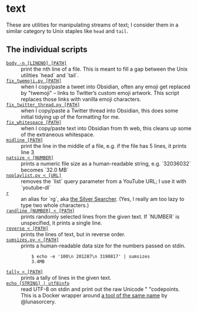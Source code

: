 # text

These are utilities for manipulating streams of text; I consider them in a similar category to Unix staples like <code>head</code> and <code>tail</code>.

## The individual scripts

<!-- [[[cog

# This adds the root of the repo to the PATH, which has cog_helpers.py
from os.path import abspath, dirname
import sys

sys.path.append(abspath(dirname(dirname("."))))

import cog_helpers

folder_name = "text"

scripts = [
    {
        "usage": "body -n [LINENO] [PATH]",
        "description": """
        print the nth line of a file.
        This is meant to fill a gap between the Unix utilities `head` and `tail`.
        """,
    },
    {
        "usage": "fix_twemoji.py [PATH]",
        "description": """
        when I copy/paste a tweet into Obsidian, often any emoji get replaced by "twemoji" – links to Twitter’s custom emoji artwork.
        This script replaces those links with vanilla emoji characters.
        """,
    },
    {
        "usage": "fix_twitter_thread.py [PATH]",
        "description": """
        when I copy/paste a Twitter thread into Obsidian, this does some
        initial tidying up of the formatting for me.
        """,
    },
    {
        "usage": "fix_whitespace [PATH]",
        "description": """
        when I copy/paste text into Obsidian from th web, this cleans up some of the extraneous whitespace.
        """,
    },
    {
        "usage": "midline [PATH]",
        "description": "print the line in the middle of a file, e.g. if the file has 5 lines, it prints line 3"
    },
    {
        "usage": "natsize < [NUMBER]",
        "description": "prints a numeric file size as a human-readable string, e.g. `32036032` becomes `32.0 MB`",
    },
    {
        "usage": "noplaylist.py < [URL]",
        "description": "removes the `list` query parameter from a YouTube URL; I use it with `youtube-dl`",
    },
    {
        "name": "r",
        "description": """
        an alias for `rg`, aka <a href="https://geoff.greer.fm/ag/">the Silver Searcher</a>. (Yes, I really am too lazy to type two whole characters.)
        """,
    },
    {
        "usage": "randline [NUMBER] < [PATH]",
        "description": "prints randomly selected lines from the given text. If `NUMBER` is unspecified, it prints a single line.",
    },
    {
        "usage": "reverse < [PATH]",
        "description": "prints the lines of text, but in reverse order.",
    },
    {
        "usage": "sumsizes.py < [PATH]",
        "description": """
        prints a human-readable data size for the numbers passed on stdin.

            $ echo -e '100\\n 201287\\n 3190817' | sumsizes
            3.4MB

        """
    },
    {
        "usage": "tally < [PATH]",
        "description": "prints a tally of lines in the given text.",
    },
    {
        "name": "utf8info",
        "usage": "echo [STRING] | utf8info",
        "description": """
        read UTF-8 on stdin and print out the raw Unicode "
        "codepoints. This is a Docker wrapper around <a href="https://github.com/lunasorcery/utf8info">a tool of the same name</a> by @lunasorcery.
        """,
    },
]

cog_helpers.create_description_table(folder_name=folder_name, scripts=scripts)

]]]-->
<dl>
  <dt>
    <a href="https://github.com/alexwlchan/scripts/blob/main/text/body">
      <code>body -n [LINENO] [PATH]</code>
    </a>
  </dt>
  <dd>
    print the nth line of a file.
    This is meant to fill a gap between the Unix utilities `head` and `tail`.
  </dd>

  <dt>
    <a href="https://github.com/alexwlchan/scripts/blob/main/text/fix_twemoji.py">
      <code>fix_twemoji.py [PATH]</code>
    </a>
  </dt>
  <dd>
    when I copy/paste a tweet into Obsidian, often any emoji get replaced by "twemoji" – links to Twitter’s custom emoji artwork.
    This script replaces those links with vanilla emoji characters.
  </dd>

  <dt>
    <a href="https://github.com/alexwlchan/scripts/blob/main/text/fix_twitter_thread.py">
      <code>fix_twitter_thread.py [PATH]</code>
    </a>
  </dt>
  <dd>
    when I copy/paste a Twitter thread into Obsidian, this does some
    initial tidying up of the formatting for me.
  </dd>

  <dt>
    <a href="https://github.com/alexwlchan/scripts/blob/main/text/fix_whitespace">
      <code>fix_whitespace [PATH]</code>
    </a>
  </dt>
  <dd>
    when I copy/paste text into Obsidian from th web, this cleans up some of the extraneous whitespace.
  </dd>

  <dt>
    <a href="https://github.com/alexwlchan/scripts/blob/main/text/midline">
      <code>midline [PATH]</code>
    </a>
  </dt>
  <dd>
    print the line in the middle of a file, e.g. if the file has 5 lines, it prints line 3
  </dd>

  <dt>
    <a href="https://github.com/alexwlchan/scripts/blob/main/text/natsize">
      <code>natsize < [NUMBER]</code>
    </a>
  </dt>
  <dd>
    prints a numeric file size as a human-readable string, e.g. `32036032` becomes `32.0 MB`
  </dd>

  <dt>
    <a href="https://github.com/alexwlchan/scripts/blob/main/text/noplaylist.py">
      <code>noplaylist.py < [URL]</code>
    </a>
  </dt>
  <dd>
    removes the `list` query parameter from a YouTube URL; I use it with `youtube-dl`
  </dd>

  <dt>
    <a href="https://github.com/alexwlchan/scripts/blob/main/text/r">
      <code>r</code>
    </a>
  </dt>
  <dd>
    an alias for `rg`, aka <a href="https://geoff.greer.fm/ag/">the Silver Searcher</a>. (Yes, I really am too lazy to type two whole characters.)
  </dd>

  <dt>
    <a href="https://github.com/alexwlchan/scripts/blob/main/text/randline">
      <code>randline [NUMBER] < [PATH]</code>
    </a>
  </dt>
  <dd>
    prints randomly selected lines from the given text. If `NUMBER` is unspecified, it prints a single line.
  </dd>

  <dt>
    <a href="https://github.com/alexwlchan/scripts/blob/main/text/reverse">
      <code>reverse < [PATH]</code>
    </a>
  </dt>
  <dd>
    prints the lines of text, but in reverse order.
  </dd>

  <dt>
    <a href="https://github.com/alexwlchan/scripts/blob/main/text/sumsizes.py">
      <code>sumsizes.py < [PATH]</code>
    </a>
  </dt>
  <dd>
    prints a human-readable data size for the numbers passed on stdin.

        $ echo -e '100\n 201287\n 3190817' | sumsizes
        3.4MB
  </dd>

  <dt>
    <a href="https://github.com/alexwlchan/scripts/blob/main/text/tally">
      <code>tally < [PATH]</code>
    </a>
  </dt>
  <dd>
    prints a tally of lines in the given text.
  </dd>

  <dt>
    <a href="https://github.com/alexwlchan/scripts/blob/main/text/utf8info">
      <code>echo [STRING] | utf8info</code>
    </a>
  </dt>
  <dd>
    read UTF-8 on stdin and print out the raw Unicode "
    "codepoints. This is a Docker wrapper around <a href="https://github.com/lunasorcery/utf8info">a tool of the same name</a> by @lunasorcery.
  </dd>
</dl>
<!-- [[[end]]] (checksum: 1d5a76eaf2e7b0159fc349d7a4198453) -->